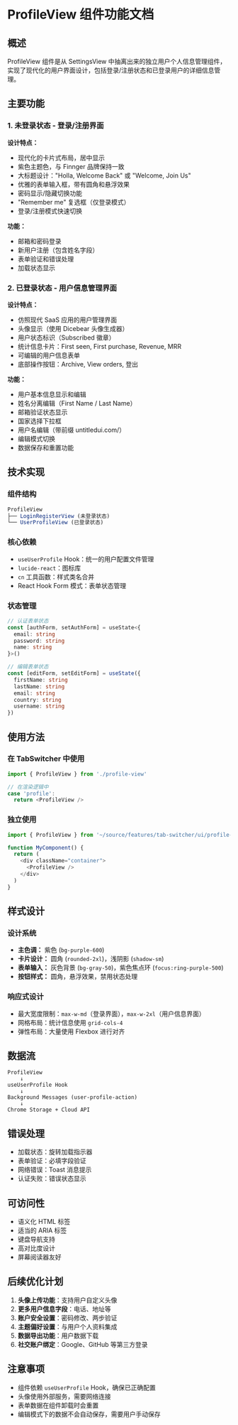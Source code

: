 # ProfileView 组件功能文档

## 概述

ProfileView 组件是从 SettingsView 中抽离出来的独立用户个人信息管理组件，实现了现代化的用户界面设计，包括登录/注册状态和已登录用户的详细信息管理。

## 主要功能

### 1. 未登录状态 - 登录/注册界面

**设计特点：**

- 现代化的卡片式布局，居中显示
- 紫色主题色，与 Finnger 品牌保持一致
- 大标题设计："Holla, Welcome Back" 或 "Welcome, Join Us"
- 优雅的表单输入框，带有圆角和悬浮效果
- 密码显示/隐藏切换功能
- "Remember me" 复选框（仅登录模式）
- 登录/注册模式快速切换

**功能：**

- 邮箱和密码登录
- 新用户注册（包含姓名字段）
- 表单验证和错误处理
- 加载状态显示

### 2. 已登录状态 - 用户信息管理界面

**设计特点：**

- 仿照现代 SaaS 应用的用户管理界面
- 头像显示（使用 Dicebear 头像生成器）
- 用户状态标识（Subscribed 徽章）
- 统计信息卡片：First seen, First purchase, Revenue, MRR
- 可编辑的用户信息表单
- 底部操作按钮：Archive, View orders, 登出

**功能：**

- 用户基本信息显示和编辑
- 姓名分离编辑（First Name / Last Name）
- 邮箱验证状态显示
- 国家选择下拉框
- 用户名编辑（带前缀 untitledui.com/）
- 编辑模式切换
- 数据保存和重置功能

## 技术实现

### 组件结构

```typescript
ProfileView
├── LoginRegisterView (未登录状态)
└── UserProfileView (已登录状态)
```

### 核心依赖

- `useUserProfile` Hook：统一的用户配置文件管理
- `lucide-react`：图标库
- `cn` 工具函数：样式类名合并
- React Hook Form 模式：表单状态管理

### 状态管理

```typescript
// 认证表单状态
const [authForm, setAuthForm] = useState<{
  email: string
  password: string
  name: string
}>()

// 编辑表单状态
const [editForm, setEditForm] = useState({
  firstName: string
  lastName: string
  email: string
  country: string
  username: string
})
```

## 使用方法

### 在 TabSwitcher 中使用

```typescript
import { ProfileView } from './profile-view'

// 在渲染逻辑中
case 'profile':
  return <ProfileView />
```

### 独立使用

```typescript
import { ProfileView } from '~/source/features/tab-switcher/ui/profile-view'

function MyComponent() {
  return (
    <div className="container">
      <ProfileView />
    </div>
  )
}
```

## 样式设计

### 设计系统

- **主色调：** 紫色 (`bg-purple-600`)
- **卡片设计：** 圆角 (`rounded-2xl`)，浅阴影 (`shadow-sm`)
- **表单输入：** 灰色背景 (`bg-gray-50`)，紫色焦点环 (`focus:ring-purple-500`)
- **按钮样式：** 圆角，悬浮效果，禁用状态处理

### 响应式设计

- 最大宽度限制：`max-w-md`（登录界面），`max-w-2xl`（用户信息界面）
- 网格布局：统计信息使用 `grid-cols-4`
- 弹性布局：大量使用 Flexbox 进行对齐

## 数据流

```
ProfileView
    ↓
useUserProfile Hook
    ↓
Background Messages (user-profile-action)
    ↓
Chrome Storage + Cloud API
```

## 错误处理

- 加载状态：旋转加载指示器
- 表单验证：必填字段验证
- 网络错误：Toast 消息提示
- 认证失败：错误状态显示

## 可访问性

- 语义化 HTML 标签
- 适当的 ARIA 标签
- 键盘导航支持
- 高对比度设计
- 屏幕阅读器友好

## 后续优化计划

1. **头像上传功能**：支持用户自定义头像
2. **更多用户信息字段**：电话、地址等
3. **账户安全设置**：密码修改、两步验证
4. **主题偏好设置**：与用户个人资料集成
5. **数据导出功能**：用户数据下载
6. **社交账户绑定**：Google、GitHub 等第三方登录

## 注意事项

- 组件依赖 `useUserProfile` Hook，确保已正确配置
- 头像使用外部服务，需要网络连接
- 表单数据在组件卸载时会重置
- 编辑模式下的数据不会自动保存，需要用户手动保存
